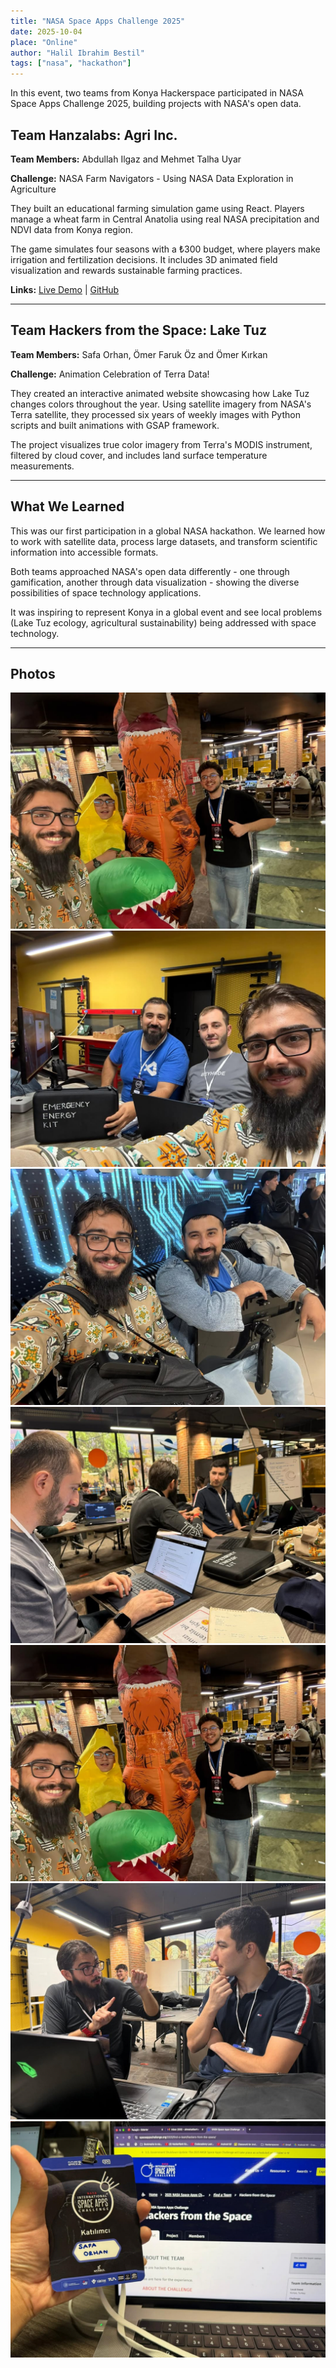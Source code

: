 ```yaml
---
title: "NASA Space Apps Challenge 2025"
date: 2025-10-04
place: "Online"
author: "Halil Ibrahim Bestil"
tags: ["nasa", "hackathon"]
---
```


In this event, two teams from Konya Hackerspace participated in NASA Space Apps Challenge 2025, building projects with NASA's open data.

<!--more-->

## Team Hanzalabs: Agri Inc.

**Team Members:** Abdullah Ilgaz and Mehmet Talha Uyar

**Challenge:** NASA Farm Navigators - Using NASA Data Exploration in Agriculture

They built an educational farming simulation game using React. Players manage a wheat farm in Central Anatolia using real NASA precipitation and NDVI data from Konya region.

The game simulates four seasons with a ₺300 budget, where players make irrigation and fertilization decisions. It includes 3D animated field visualization and rewards sustainable farming practices.

**Links:** [Live Demo](https://agri-inc-bd279.web.app/) | [GitHub](https://github.com/mtuyar/agri-inc)

---

## Team Hackers from the Space: Lake Tuz

**Team Members:** Safa Orhan, Ömer Faruk Öz and Ömer Kırkan

**Challenge:** Animation Celebration of Terra Data!

They created an interactive animated website showcasing how Lake Tuz changes colors throughout the year. Using satellite imagery from NASA's Terra satellite, they processed six years of weekly images with Python scripts and built animations with GSAP framework.

The project visualizes true color imagery from Terra's MODIS instrument, filtered by cloud cover, and includes land surface temperature measurements.

---

## What We Learned

This was our first participation in a global NASA hackathon. We learned how to work with satellite data, process large datasets, and transform scientific information into accessible formats.

Both teams approached NASA's open data differently - one through gamification, another through data visualization - showing the diverse possibilities of space technology applications.

It was inspiring to represent Konya in a global event and see local problems (Lake Tuz ecology, agricultural sustainability) being addressed with space technology.

---

## Photos

![](0.jpg)
![](1.jpg)
![](2.jpg)
![](3.jpg)
![](4.jpg)
![](5.jpg)
![](6.jpg)